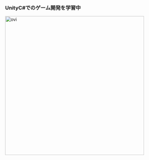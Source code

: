 ### UnityC#でのゲーム開発を学習中
<img src="https://github-readme-stats.vercel.app/api?username=5unad0ke1&show_icons=true&locale=en&theme=dark" alt="ovi" width="450" /></p>

<!--
**5unad0ke1/5unad0ke1** is a ✨ _special_ ✨ repository because its `README.md` (this file) appears on your GitHub profile.

Here are some ideas to get you started:

- 🔭 I’m currently working on ...
- 🌱 I’m currently learning ...
- 👯 I’m looking to collaborate on ...
- 🤔 I’m looking for help with ...
- 💬 Ask me about ...
- 📫 How to reach me: ...
- 😄 Pronouns: ...
- ⚡ Fun fact: ...
-->

